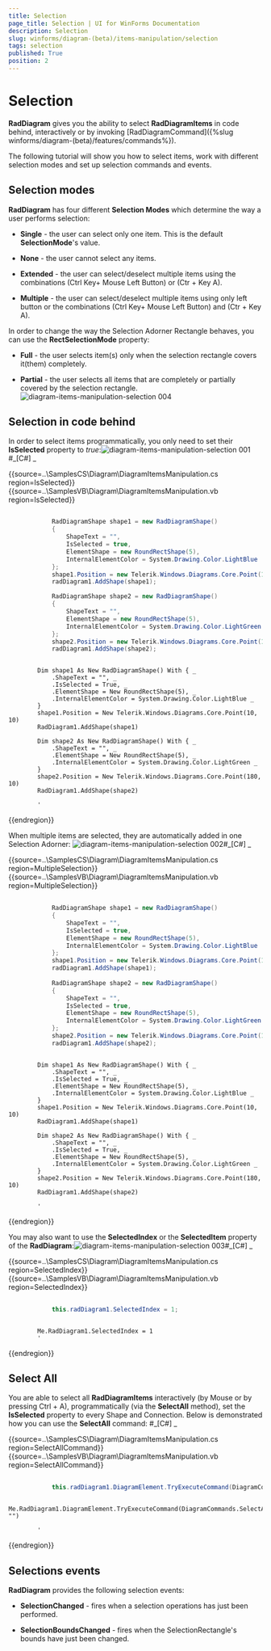 ```yaml
---
title: Selection
page_title: Selection | UI for WinForms Documentation
description: Selection
slug: winforms/diagram-(beta)/items-manipulation/selection
tags: selection
published: True
position: 2
---
```


# Selection



__RadDiagram__ gives you the ability to select __RadDiagramItems__ in code behind,
        interactively or by invoking [RadDiagramCommand]({%slug winforms/diagram-(beta)/features/commands%}).

The following tutorial will show you how to select items, work with different selection modes and set up selection commands and events.

## Selection modes

__RadDiagram__ has four different __Selection Modes__ which determine the way a user performs selection:

* __Single__ - the user can select only one item. This is the default __SelectionMode__'s value.
            

* __None__ - the user cannot select any items.
            

* __Extended__ - the user can select/deselect multiple items using the combinations (Ctrl Key+ Mouse Left Button) 
              or (Ctr + Key A). 
            

* __Multiple__ - the user can select/deselect multiple items using only left button or the combinations
              (Ctrl Key+ Mouse Left Button) and (Ctr + Key A).
            

In order to change the way the Selection Adorner Rectangle behaves, you can use the __RectSelectionMode__ property:

* __Full__ - the user selects item(s) only when the selection rectangle covers it(them) completely.
            

* __Partial__ - the user selects all items that are completely or partially covered by the selection rectangle.
            ![diagram-items-manipulation-selection 004](images/diagram-items-manipulation-selection004.gif)

## Selection in code behind

In order to select items programmatically, you only need to set their __IsSelected__ property to
        *true*:![diagram-items-manipulation-selection 001](images/diagram-items-manipulation-selection001.png)#_[C#] _

	



{{source=..\SamplesCS\Diagram\DiagramItemsManipulation.cs region=IsSelected}} 
{{source=..\SamplesVB\Diagram\DiagramItemsManipulation.vb region=IsSelected}} 

````C#

            RadDiagramShape shape1 = new RadDiagramShape()
            {
                ShapeText = "",
                IsSelected = true,
                ElementShape = new RoundRectShape(5),
                InternalElementColor = System.Drawing.Color.LightBlue
            };
            shape1.Position = new Telerik.Windows.Diagrams.Core.Point(10, 10);
            radDiagram1.AddShape(shape1);

            RadDiagramShape shape2 = new RadDiagramShape()
            {
                ShapeText = "",
                ElementShape = new RoundRectShape(5),
                InternalElementColor = System.Drawing.Color.LightGreen
            };
            shape2.Position = new Telerik.Windows.Diagrams.Core.Point(180, 10);
            radDiagram1.AddShape(shape2);
````
````VB.NET

        Dim shape1 As New RadDiagramShape() With { _
            .ShapeText = "", _
            .IsSelected = True, _
            .ElementShape = New RoundRectShape(5), _
            .InternalElementColor = System.Drawing.Color.LightBlue _
        }
        shape1.Position = New Telerik.Windows.Diagrams.Core.Point(10, 10)
        RadDiagram1.AddShape(shape1)

        Dim shape2 As New RadDiagramShape() With { _
            .ShapeText = "", _
            .ElementShape = New RoundRectShape(5), _
            .InternalElementColor = System.Drawing.Color.LightGreen _
        }
        shape2.Position = New Telerik.Windows.Diagrams.Core.Point(180, 10)
        RadDiagram1.AddShape(shape2)

        '
````

{{endregion}} 




When multiple items are selected, they are automatically added in one Selection Adorner: 
        ![diagram-items-manipulation-selection 002](images/diagram-items-manipulation-selection002.png)#_[C#] _

	



{{source=..\SamplesCS\Diagram\DiagramItemsManipulation.cs region=MultipleSelection}} 
{{source=..\SamplesVB\Diagram\DiagramItemsManipulation.vb region=MultipleSelection}} 

````C#
                
            RadDiagramShape shape1 = new RadDiagramShape()
            {
                ShapeText = "",
                IsSelected = true,
                ElementShape = new RoundRectShape(5),
                InternalElementColor = System.Drawing.Color.LightBlue
            };
            shape1.Position = new Telerik.Windows.Diagrams.Core.Point(10, 10);
            radDiagram1.AddShape(shape1);
                
            RadDiagramShape shape2 = new RadDiagramShape()
            {
                ShapeText = "",
                IsSelected = true,
                ElementShape = new RoundRectShape(5),
                InternalElementColor = System.Drawing.Color.LightGreen
            };
            shape2.Position = new Telerik.Windows.Diagrams.Core.Point(180, 10);
            radDiagram1.AddShape(shape2);
````
````VB.NET

        Dim shape1 As New RadDiagramShape() With { _
            .ShapeText = "", _
            .IsSelected = True, _
            .ElementShape = New RoundRectShape(5), _
            .InternalElementColor = System.Drawing.Color.LightBlue _
        }
        shape1.Position = New Telerik.Windows.Diagrams.Core.Point(10, 10)
        RadDiagram1.AddShape(shape1)

        Dim shape2 As New RadDiagramShape() With { _
            .ShapeText = "", _
            .IsSelected = True, _
            .ElementShape = New RoundRectShape(5), _
            .InternalElementColor = System.Drawing.Color.LightGreen _
        }
        shape2.Position = New Telerik.Windows.Diagrams.Core.Point(180, 10)
        RadDiagram1.AddShape(shape2)

        '
````

{{endregion}} 




You may also want to use the __SelectedIndex__ or the __SelectedItem__ property
        of the __RadDiagram__:![diagram-items-manipulation-selection 003](images/diagram-items-manipulation-selection003.png)#_[C#] _

	



{{source=..\SamplesCS\Diagram\DiagramItemsManipulation.cs region=SelectedIndex}} 
{{source=..\SamplesVB\Diagram\DiagramItemsManipulation.vb region=SelectedIndex}} 

````C#
            
            this.radDiagram1.SelectedIndex = 1;
````
````VB.NET

        Me.RadDiagram1.SelectedIndex = 1
        '
````

{{endregion}} 




## Select All

You are able to select all __RadDiagramItems__ interactively (by Mouse or by pressing Ctrl + A),
          programmatically (via the __SelectAll__ method), set the __IsSelected__ property 
          to every Shape and Connection. Below is demonstrated how you can use the __SelectAll__ command:
        #_[C#] _

	



{{source=..\SamplesCS\Diagram\DiagramItemsManipulation.cs region=SelectAllCommand}} 
{{source=..\SamplesVB\Diagram\DiagramItemsManipulation.vb region=SelectAllCommand}} 

````C#
        
            this.radDiagram1.DiagramElement.TryExecuteCommand(DiagramCommands.SelectAll, "");
````
````VB.NET
        Me.RadDiagram1.DiagramElement.TryExecuteCommand(DiagramCommands.SelectAll, "")

        '
````

{{endregion}} 




## Selections events

__RadDiagram__ provides the following selection events:
        

* __SelectionChanged__ - fires when a selection operations has just been performed.
            

* __SelectionBoundsChanged__ - fires when the SelectionRectangle's bounds have just been changed.
            
